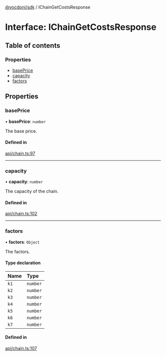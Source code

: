 [@vocdoni/sdk](/sdk) / IChainGetCostsResponse

# Interface: IChainGetCostsResponse

## Table of contents

### Properties

- [basePrice](IChainGetCostsResponse#baseprice)
- [capacity](IChainGetCostsResponse#capacity)
- [factors](IChainGetCostsResponse#factors)

## Properties

### basePrice

• **basePrice**: `number`

The base price.

#### Defined in

[api/chain.ts:97](https://github.com/vocdoni/vocdoni-sdk/blob/9c64446/src/api/chain.ts#L97)

___

### capacity

• **capacity**: `number`

The capacity of the chain.

#### Defined in

[api/chain.ts:102](https://github.com/vocdoni/vocdoni-sdk/blob/9c64446/src/api/chain.ts#L102)

___

### factors

• **factors**: `Object`

The factors.

#### Type declaration

| Name | Type |
| :------ | :------ |
| `k1` | `number` |
| `k2` | `number` |
| `k3` | `number` |
| `k4` | `number` |
| `k5` | `number` |
| `k6` | `number` |
| `k7` | `number` |

#### Defined in

[api/chain.ts:107](https://github.com/vocdoni/vocdoni-sdk/blob/9c64446/src/api/chain.ts#L107)
